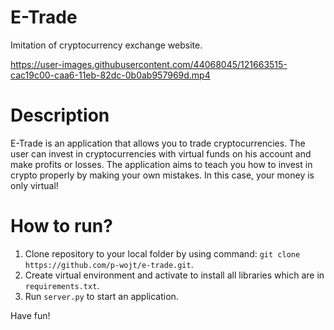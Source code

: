 # E-Trade
Imitation of cryptocurrency exchange website.


https://user-images.githubusercontent.com/44068045/121663515-cac19c00-caa6-11eb-82dc-0b0ab957969d.mp4

# Description
E-Trade is an application that allows you to trade cryptocurrencies. The user can invest in cryptocurrencies with virtual funds on his account and make profits or losses.
The application aims to teach you how to invest in crypto properly by making your own mistakes. In this case, your money is only virtual!

# How to run?
 1. Clone repository to your local folder by using command: `git clone https://github.com/p-wojt/e-trade.git`.
 2. Create virtual environment and activate to install all libraries which are in `requirements.txt`.
 3. Run `server.py` to start an application.

Have fun!
